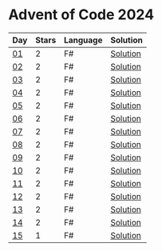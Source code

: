 # Advent of Code 2024

| Day | Stars | Language | Solution |
| --- | ----- | -------- | -------- |
| [01](https://adventofcode.com/2024/day/01) | 2 | F# | [Solution](./01) |
| [02](https://adventofcode.com/2024/day/02) | 2 | F# | [Solution](./02) |
| [03](https://adventofcode.com/2024/day/03) | 2 | F# | [Solution](./03) |
| [04](https://adventofcode.com/2024/day/04) | 2 | F# | [Solution](./04) |
| [05](https://adventofcode.com/2024/day/05) | 2 | F# | [Solution](./05) |
| [06](https://adventofcode.com/2024/day/06) | 2 | F# | [Solution](./06) |
| [07](https://adventofcode.com/2024/day/07) | 2 | F# | [Solution](./07) |
| [08](https://adventofcode.com/2024/day/08) | 2 | F# | [Solution](./08) |
| [09](https://adventofcode.com/2024/day/09) | 2 | F# | [Solution](./09) |
| [10](https://adventofcode.com/2024/day/10) | 2 | F# | [Solution](./10) |
| [11](https://adventofcode.com/2024/day/11) | 2 | F# | [Solution](./11) |
| [12](https://adventofcode.com/2024/day/12) | 2 | F# | [Solution](./12) |
| [13](https://adventofcode.com/2024/day/13) | 2 | F# | [Solution](./13) |
| [14](https://adventofcode.com/2024/day/14) | 2 | F# | [Solution](./14) |
| [15](https://adventofcode.com/2024/day/15) | 1 | F# | [Solution](./15) |
